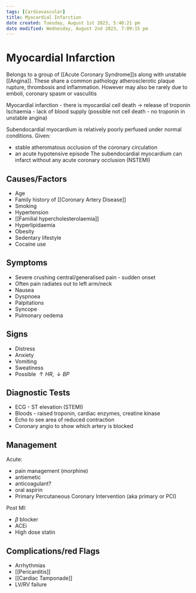 ```yaml
---
tags: [Cardiovascular]
title: Myocardial Infarction
date created: Tuesday, August 1st 2023, 5:40:21 pm
date modified: Wednesday, August 2nd 2023, 7:09:15 pm
---
```

# Myocardial Infarction

Belongs to a group of [[Acute Coronary Syndrome]]s along with unstable [[Angina]]. These share a common pathology atherosclerotic plaque rupture, thrombosis and inflammation. However may also be rarely due to emboli, coronary spasm or vasculitis

Myocardial infarction - there is myocardial cell death -> release of troponin
Ischaemia - lack of blood supply (possible not cell death - no troponin in unstable angina)

Subendocardial myocardium is relatively poorly perfused under normal conditions. Given:

- stable atheromatous occlusion of the coronary circulation
- an acute hypotensive episode
  The subendocardial myocardium can infarct without any acute coronary occlusion (NSTEMI)

## Causes/Factors

- Age
- Family history of [[Coronary Artery Disease]]
- Smoking
- Hypertension
- [[Familial hypercholesterolaemia]]
- Hyperlipidaemia
- Obesity
- Sedentary lifestyle
- Cocaine use

## Symptoms

- Severe crushing central/generalised pain - sudden onset
- Often pain radiates out to left arm/neck
- Nausea
- Dyspnoea
- Palpitations
- Syncope
- Pulmonary oedema

## Signs

- Distress
- Anxiety
- Vomiting
- Sweatiness
- Possible $\uparrow HR, \downarrow BP$

## Diagnostic Tests

- ECG - ST elevation (STEMI)
- Bloods - raised troponin, cardiac enzymes, creatine kinase
- Echo to see area of reduced contraction
- Coronary angio to show which artery is blocked

## Management

Acute:

- pain management (morphine)
- antiemetic
- anticoagulant?
- oral aspirin
- Primary Percutaneous Coronary Intervention (aka primary or PCI)

Post MI:

- $\beta$ blocker
- ACEi
- High dose statin

## Complications/red Flags

- Arrhythmias
- [[Pericarditis]]
- [[Cardiac Tamponade]]
- LV/RV failure
